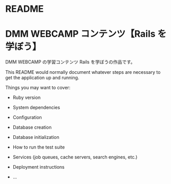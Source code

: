 # README

# DMM WEBCAMP コンテンツ【Rails を学ぼう】

DMM WEBCAMP の学習コンテンツ Rails を学ぼうの作品です。  

This README would normally document whatever steps are necessary to get the
application up and running.

Things you may want to cover:

* Ruby version

* System dependencies

* Configuration

* Database creation

* Database initialization

* How to run the test suite

* Services (job queues, cache servers, search engines, etc.)

* Deployment instructions

* ...
